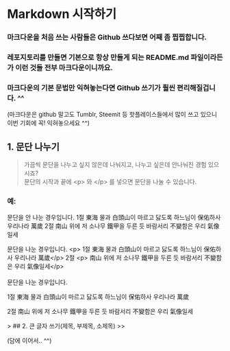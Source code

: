 # Markdown 시작하기

### 마크다운을 처음 쓰는 사람들은 Github 쓰다보면 어째 좀 찝찝합니다.

### 레포지토리를 만들면 기본으로 항상 만들게 되는 README.md 파일이라든가 이런 것들 전부 마크다운이니까요.

### 마크다운의 기본 문법만 익혀놓는다면 Github 쓰기가 훨씬 편리해질겁니다. ^^
(마크다운은 github 말고도 Tumblr, Steemit 등 핫플레이스들에서 많이 쓰고 있으니 이번 기회에 꼭! 익혀놓으세요 ^^)

## 1. 문단 나누기
> 가끔씩 문단을 나누고 싶지 않은데 나눠지고, 나누고 싶은데 안나눠진 경험 있으시죠? <br>
> 문단의 시작과 끝에 \<p> 와 \</p> 를 넣으면 문단을 나눌 수 있습니다. <br>
### 예: <br>
문단을 안 나눈 경우입니다. 
1절
東海 물과 白頭山이 마르고 닳도록
하느님이 保佑하사 우리나라 萬歲
2절
南山 위에 저 소나무 鐵甲을 두른 듯
바람서리 不變함은 우리 氣像일세 <br>

문단을 나눈 경우입니다. \<p> 1절 東海 물과 白頭山이 마르고 닳도록 하느님이 保佑하사 우리나라 萬歲\</p> 2절 \<p> 南山 위에 저 소나무 鐵甲을 두른 듯 바람서리 不變함은 우리 氣像일세\</p> 
<br><br>
문단을 나눈 경우입니다. <p> 1절
東海 물과 白頭山이 마르고 닳도록
하느님이 保佑하사 우리나라 萬歲</p>
<p> 2절 南山 위에 저 소나무 鐵甲을 두른 듯
바람서리 不變함은 우리 氣像일세 </p> 
> ## 2. 큰 글자 쓰기(제목, 부제목, 소제목)
>> 

(담에 이어서.. ^^)
